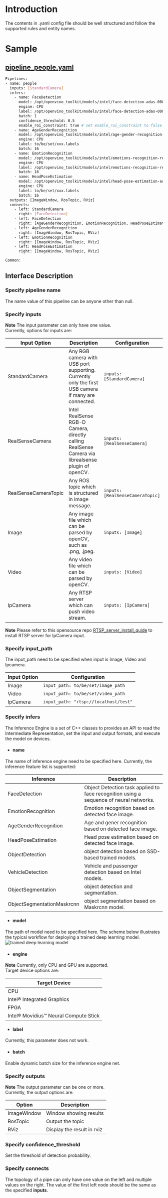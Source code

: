 # Introduction

The contents in .yaml config file should be well structured and follow the supported rules and entity names.

# Sample
## [pipeline_people.yaml](../../sample/param/pipeline_people.yaml)
```bash
Pipelines:
- name: people
  inputs: [StandardCamera]
  infers: 
    - name: FaceDetection
      model: /opt/openvino_toolkit/models/intel/face-detection-adas-0001/FP16/face-detection-adas-0001.xml
      engine: CPU
      label: /opt/openvino_toolkit/models/intel/face-detection-adas-0001/FP16/face-detection-adas-0001.labels
      batch: 1
      confidence_threshold: 0.5
      enable_roi_constraint: true # set enable_roi_constraint to false if you don't want to make the inferred ROI (region of interest) constrained into the camera frame
    - name: AgeGenderRecognition
      model: /opt/openvino_toolkit/models/intel/age-gender-recognition-retail-0013/FP32/age-gender-recognition-retail-0013.xml
      engine: CPU
      label: to/be/set/xxx.labels
      batch: 16
    - name: EmotionRecognition
      model: /opt/openvino_toolkit/models/intel/emotions-recognition-retail-0003/FP32/emotions-recognition-retail-0003.xml
      engine: CPU
      label: /opt/openvino_toolkit/models/intel/emotions-recognition-retail-0003/FP32/emotions-recognition-retail-0003.labels
      batch: 16
    - name: HeadPoseEstimation
      model: /opt/openvino_toolkit/models/intel/head-pose-estimation-adas-0001/FP32/head-pose-estimation-adas-0001.xml
      engine: CPU
      label: to/be/set/xxx.labels
      batch: 16
  outputs: [ImageWindow, RosTopic, RViz]
  connects:
    - left: StandardCamera
      right: [FaceDetection]
    - left: FaceDetection
      right: [AgeGenderRecognition, EmotionRecognition, HeadPoseEstimation, ImageWindow, RosTopic, RViz]
    - left: AgeGenderRecognition
      right: [ImageWindow, RosTopic, RViz]
    - left: EmotionRecognition
      right: [ImageWindow, RosTopic, RViz]
    - left: HeadPoseEstimation
      right: [ImageWindow, RosTopic, RViz]

Common:
```
## Interface Description

### Specify pipeline name
The name value of this pipeline can be anyone other than null.

### Specify inputs
**Note** The input parameter can only have one value.</br>
Currently, options for inputs are:

|Input Option|Description|Configuration|
|--------------------|------------------------------------------------------------------|-----------------------|
|StandardCamera|Any RGB camera with USB port supporting. Currently only the first USB camera if many are connected.|```inputs: [StandardCamera]```|
|RealSenseCamera| Intel RealSense RGB-D Camera, directly calling RealSense Camera via librealsense plugin of openCV.|```inputs: [RealSenseCamera]```|
|RealSenseCameraTopic| Any ROS topic which is structured in image message.|```inputs: [RealSenseCameraTopic]```|
|Image| Any image file which can be parsed by openCV, such as .png, .jpeg.|```inputs: [Image]```|
|Video| Any video file which can be parsed by openCV.|```inputs: [Video]```|
|IpCamera| Any RTSP server which can push video stream.|```inputs: [IpCamera]```|

**Note** Please refer to this opensource repo [RTSP_server_install_guide](https://github.com/EasyDarwin/EasyDarwin) to install RTSP server for IpCamera input.

### Specify input_path
The input_path need to be specified when input is Image, Video and Ipcamera. 

|Input Option|Configuration|
|--------------------|------------------------------------------------------------------|
|Image|```input_path: to/be/set/image_path```|
|Video|```input_path: to/be/set/video_path```|
|IpCamera|```input_path: "rtsp://localhost/test"```|

### Specify infers
The Inference Engine is a set of C++ classes to provides an API to read the Intermediate Representation, set the input and output formats, and execute the model on devices.

* #### name
The name of inference engine need to be specified here. Currently, the inference feature list is supported:

|Inference|Description|
|-----------------------|------------------------------------------------------------------|
|FaceDetection|Object Detection task applied to face recognition using a sequence of neural networks.|
|EmotionRecognition| Emotion recognition based on detected face image.|
|AgeGenderRecognition| Age and gener recognition based on detected face image.|
|HeadPoseEstimation| Head pose estimation based on detected face image.|
|ObjectDetection| object detection based on SSD-based trained models.|
|VehicleDetection| Vehicle and passenger detection based on Intel models.|
|ObjectSegmentation| object detection and segmentation.|
|ObjectSegmentationMaskrcnn| object segmentation based on Maskrcnn model.|

* #### model
The path of model need to be specified here. The scheme below illustrates the typical workflow for deploying a trained deep learning model.
![trained deep learning model](../../data/images/CVSDK_Flow.png "trained deep learning model")

* #### engine
**Note** Currently, only CPU and GPU are supported.</br>
Target device options are:

|Target Device|
|-----------------------|
|CPU|
|Intel® Integrated Graphics|
|FPGA|
|Intel® Movidius™ Neural Compute Stick|

* #### label
Currently, this parameter does not work.

* #### batch
Enable dynamic batch size for the inference engine net. 

### Specify outputs
**Note** The output parameter can be one or more.</br>
Currently, the output options are:

|Option|Description|
|--------------------|------------------------------------------------------------------|
|ImageWindow| Window showing results|
|RosTopic| Output the topic|
|RViz| Display the result in rviz|

### Specify confidence_threshold
Set the threshold of detection probability.

### Specify connects
The topology of a pipe can only have one value on the left and multiple values on the right. The value of the first left node should be the same as the specified **inputs**.
